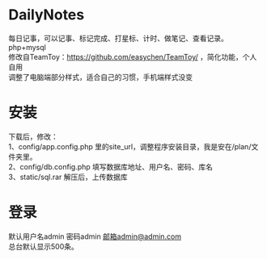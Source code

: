 # DailyNotes
 每日记事，可以记事、标记完成、打星标、计时、做笔记、查看记录。php+mysql  
 修改自TeamToy：https://github.com/easychen/TeamToy/ ，简化功能，个人自用  
 调整了电脑端部分样式，适合自己的习惯，手机端样式没变  
# 安装
 下载后，修改：  
 1、config/app.config.php 里的site_url，调整程序安装目录，我是安在/plan/文件夹里。  
 2、config/db.config.php 填写数据库地址、用户名、密码、库名  
 3、static/sql.rar 解压后，上传数据库  
# 登录
 默认用户名admin 密码admin 邮箱admin@admin.com    
 总台默认显示500条。

